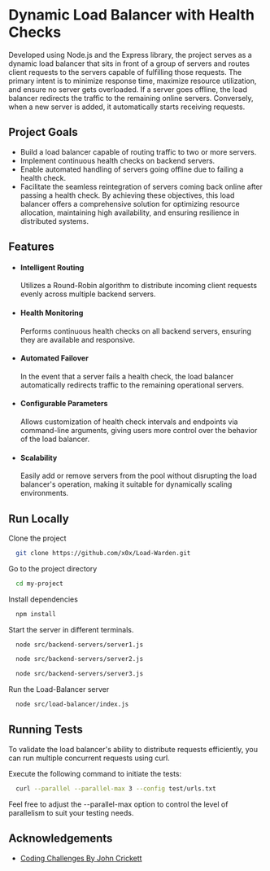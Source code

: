 # Dynamic Load Balancer with Health Checks

Developed using Node.js and the Express library, the project serves as a dynamic load balancer that sits in front of a group of servers and routes client requests to the servers capable of fulfilling those requests. The primary intent is to minimize response time, maximize resource utilization, and ensure no server gets overloaded. If a server goes offline, the load balancer redirects the traffic to the remaining online servers. Conversely, when a new server is added, it automatically starts receiving requests.

## Project Goals
- Build a load balancer capable of routing traffic to two or more servers.
- Implement continuous health checks on backend servers.
- Enable automated handling of servers going offline due to failing a health check.
- Facilitate the seamless reintegration of servers coming back online after passing a health check.
By achieving these objectives, this load balancer offers a comprehensive solution for optimizing resource allocation, maintaining high availability, and ensuring resilience in distributed systems.


## Features

- #### Intelligent Routing 
    Utilizes a Round-Robin algorithm to distribute incoming client requests evenly across multiple backend servers.


- #### Health Monitoring
    Performs continuous health checks on all backend servers, ensuring they are available and responsive.


- #### Automated Failover
    In the event that a server fails a health check, the load balancer automatically redirects traffic to the remaining operational servers.


- #### Configurable Parameters
    Allows customization of health check intervals and endpoints via command-line arguments, giving users more control over the behavior of the load balancer.

- #### Scalability
    Easily add or remove servers from the pool without disrupting the load balancer's operation, making it suitable for dynamically scaling environments.


## Run Locally

Clone the project

```bash
  git clone https://github.com/x0x/Load-Warden.git
```

Go to the project directory

```bash
  cd my-project
```

Install dependencies

```bash
  npm install
```

Start the server in different terminals.

```bash
  node src/backend-servers/server1.js
```
```bash
  node src/backend-servers/server2.js
```
```bash
  node src/backend-servers/server3.js
```

Run the Load-Balancer server

```bash
  node src/load-balancer/index.js
```


## Running Tests


To validate the load balancer's ability to distribute requests efficiently, you can run multiple concurrent requests using curl.

Execute the following command to initiate the tests:

```bash
  curl --parallel --parallel-max 3 --config test/urls.txt
```

Feel free to adjust the --parallel-max option to control the level of parallelism to suit your testing needs.

## Acknowledgements

 - [Coding Challenges By John Crickett](https://codingchallenges.fyi/challenges/challenge-load-balancer)
